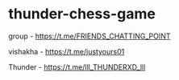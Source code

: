 
# thunder-chess-game

 group - https://t.me/FRIENDS_CHATTING_POINT
 
 vishakha - https://t.me/justyours01
 
 Thunder - https://t.me/lll_THUNDERXD_lll

